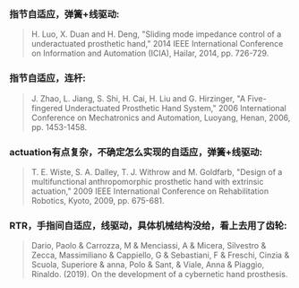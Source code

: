 ### 指节自适应，弹簧+线驱动:   
> H. Luo, X. Duan and H. Deng, "Sliding mode impedance control of a underactuated prosthetic hand," 2014 IEEE International Conference on Information and Automation (ICIA), Hailar, 2014, pp. 726-729.

### 指节自适应，连杆:  
> J. Zhao, L. Jiang, S. Shi, H. Cai, H. Liu and G. Hirzinger, "A Five-fingered Underactuated Prosthetic Hand System," 2006 International Conference on Mechatronics and Automation, Luoyang, Henan, 2006, pp. 1453-1458.

### actuation有点复杂，不确定怎么实现的自适应，弹簧+线驱动:
> T. E. Wiste, S. A. Dalley, T. J. Withrow and M. Goldfarb, "Design of a multifunctional anthropomorphic prosthetic hand with extrinsic actuation," 2009 IEEE International Conference on Rehabilitation Robotics, Kyoto, 2009, pp. 675-681.

### RTR，手指间自适应，线驱动，具体机械结构没给，看上去用了齿轮:  
> Dario, Paolo & Carrozza, M & Menciassi, A & Micera, Silvestro & Zecca, Massimiliano & Cappiello, G & Sebastiani, F & Freschi, Cinzia & Scuola, Superiore & anna, Polo & Sant, & Viale, Anna & Piaggio, Rinaldo. (2019). On the development of a cybernetic hand prosthesis. 
